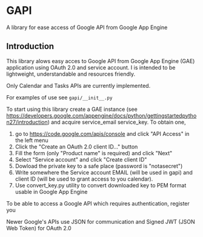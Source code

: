 GAPI
====
A library for ease access of Google API from Google App Engine

Introduction
------------
This library alows easy acces to Google API from Google App Engine (GAE)
application using OAuth 2.0 and service account. I is intended to be
lightweight, understandable and resources friendly.

Only Calendar and Tasks APIs are currently implemented.

For examples of use see `gapi/__init__.py`

To start using this library create a GAE instance (see
https://developers.google.com/appengine/docs/python/gettingstartedpython27/introduction)
and acquire service_email service_key. To obtain one, 
1. go to https://code.google.com/apis/console and click "API Access" in the left menu
2. Click the "Create an OAuth 2.0 client ID..." button
3. Fill the form (only "Product name" is required) and click "Next"
4. Select "Service account"  and click "Create client ID"
5. Dowload the private key to a safe place (password is "notasecret")
6. Write somewhere the Service account EMAIL (will be used in gapi) and client ID (will be used to grant access to you calendar).
7. Use convert_key.py utility to convert downloaded key to PEM format usable in Google App Engine

To be able to access a Google API which requires authentication, register you


Newer Google's APIs use JSON for communication and Signed JWT (JSON Web Token) for OAuth 2.0
